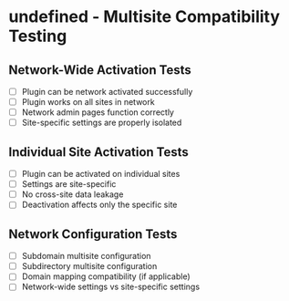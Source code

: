 # undefined - Multisite Compatibility Testing

## Network-Wide Activation Tests
- [ ] Plugin can be network activated successfully
- [ ] Plugin works on all sites in network
- [ ] Network admin pages function correctly
- [ ] Site-specific settings are properly isolated

## Individual Site Activation Tests
- [ ] Plugin can be activated on individual sites
- [ ] Settings are site-specific
- [ ] No cross-site data leakage
- [ ] Deactivation affects only the specific site

## Network Configuration Tests
- [ ] Subdomain multisite configuration
- [ ] Subdirectory multisite configuration
- [ ] Domain mapping compatibility (if applicable)
- [ ] Network-wide settings vs site-specific settings
